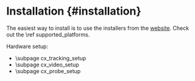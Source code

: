 Installation {#installation}
===================

The easiest way to install is to use the installers from the [website](http://custusx.org/index.php/downloads). Check out the \ref supported_platforms.

Hardware setup:

- \subpage cx_tracking_setup
- \subpage cx_video_setup
- \subpage cx_probe_setup
